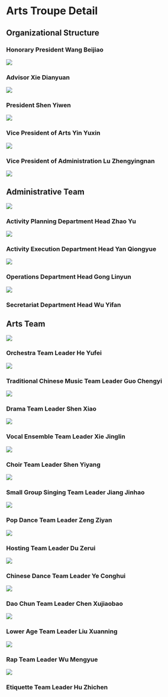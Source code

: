 # Arts Troupe Detail

## Organizational Structure

### Honorary President Wang Beijiao

![](bd923e5181b9b92a95b7935f73de693a.jpeg)

### Advisor Xie Dianyuan

![](44b9d0bdd2f2a5bf5b81b28ef6afe163.jpeg)

### President Shen Yiwen

![](fde4e10123d4c67c85b7b9a49c161a4d.jpeg)

### Vice President of Arts Yin Yuxin

![](863c249c6541d293cd2872b75bdddfcb.jpeg)

### Vice President of Administration Lu Zhengyingnan

![](9048edf979bc419667b7b247a44e4391.jpeg)

## Administrative Team

![](070d3f48ad64c195b34a2bdef759f286.jpeg)

### Activity Planning Department Head Zhao Yu

![](1f434af5f0f9401ce5f49d22a976ee1c.jpeg)

### Activity Execution Department Head Yan Qiongyue

![](b1602c57bdb2887fa13b5f0a7423325a.jpeg)

### Operations Department Head Gong Linyun

![](58c5bc54c09891e9dcf7b88f3b127179.jpeg)

### Secretariat Department Head Wu Yifan

## Arts Team

![](41d5681eddb135500f3db0295e1008ce.jpeg)

### Orchestra Team Leader He Yufei

![](07ea8edbb044155522877de20eee9083.jpeg)

### Traditional Chinese Music Team Leader Guo Chengyi

![](21e3d718a318f937da2e75bf73d52154.jpeg)

### Drama Team Leader Shen Xiao

![](464969c6b973168977189cf4b68412fb.jpeg)

### Vocal Ensemble Team Leader Xie Jinglin

![](8cf11089e5e6e91d814023913b1cc409.jpeg)

### Choir Team Leader Shen Yiyang

![](a279675c6a950557109f00363ea44569.jpeg)

### Small Group Singing Team Leader Jiang Jinhao

![](23c9eaec0e4bf96c899bde78886ef099.jpeg)

### Pop Dance Team Leader Zeng Ziyan

![](b8c6e5397d950a4a61b351f71a7f701a.jpeg)

### Hosting Team Leader Du Zerui

![](bd4d9df4abafc953f2173f0c5e19a663.jpeg)

### Chinese Dance Team Leader Ye Conghui

![](18304e39afaf6724d17c404fc1fe50a1.jpeg)

### Dao Chun Team Leader Chen Xujiaobao

![](1127a7bdca04d3a63ed0cee4f3a56fc8.jpeg)

### Lower Age Team Leader Liu Xuanning

![](0c77e6df43cc52e12c0b0ba20fa5d286.jpeg)

### Rap Team Leader Wu Mengyue

![](bdb92b9b158362f9d4b7ba61ed6f78a7.jpeg)

### Etiquette Team Leader Hu Zhichen
